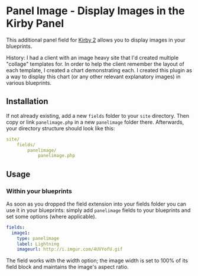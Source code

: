 # Panel Image - Display Images in the Kirby Panel
This additional panel field for [Kirby 2](http://getkirby.com) allows you to display images in your blueprints.

History: I had a client with an image heavy site that I'd created multiple "collage" templates for. In order to help the client remember the layout of each template, I created a chart demonstrating each. I created this plugin as a way to display this chart (or any other relevant explanatory images) in various blueprints. 


## Installation

If not already existing, add a new `fields` folder to your `site` directory. Then copy or link `panelimage.php` in a new `panelimage` folder there. Afterwards, your directory structure should look like this:

```yaml
site/
	fields/
		panelimage/
			panelimage.php
```

## Usage

### Within your blueprints

As soon as you dropped the field extension into your fields folder you can use it in your blueprints: simply add `panelimage` fields to your blueprints and set some options (where applicable).

```yaml
fields:
  image1:
    type: panelimage
    label: Lightning
    imageurl: http://i.imgur.com/4UVYofU.gif
```

The field works with the width option; the image width is set to 100% of its field block and maintains the image's aspect ratio.

